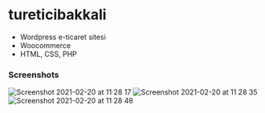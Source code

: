 # tureticibakkali

- Wordpress e-ticaret sitesi
- Woocommerce 
- HTML, CSS, PHP


### Screenshots



![Screenshot 2021-02-20 at 11 28 17](https://user-images.githubusercontent.com/47864126/108589608-305f1080-7370-11eb-9385-bd0643230e74.png)
![Screenshot 2021-02-20 at 11 28 35](https://user-images.githubusercontent.com/47864126/108589611-335a0100-7370-11eb-9f17-84bdfd95032b.png)
![Screenshot 2021-02-20 at 11 28 48](https://user-images.githubusercontent.com/47864126/108589619-37861e80-7370-11eb-94e1-635dca37c2b5.png)

